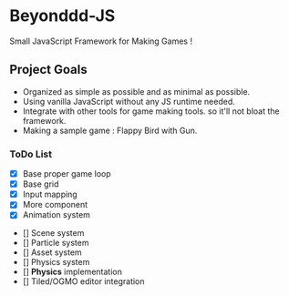 # Beyonddd-JS
 Small JavaScript Framework for Making Games !

## Project Goals
- Organized as simple as possible and as minimal as possible.
- Using vanilla JavaScript without any JS runtime needed.
- Integrate with other tools for game making tools. so it'll not bloat the framework.
- Making a sample game : Flappy Bird with Gun.

### ToDo List
- [x] Base proper game loop
- [x] Base grid
- [X] Input mapping
- [X] More component
- [X] Animation system
- [] Scene system
- [] Particle system
- [] Asset system
- [] Physics system
- [] **Physics** implementation
- [] Tiled/OGMO editor integration